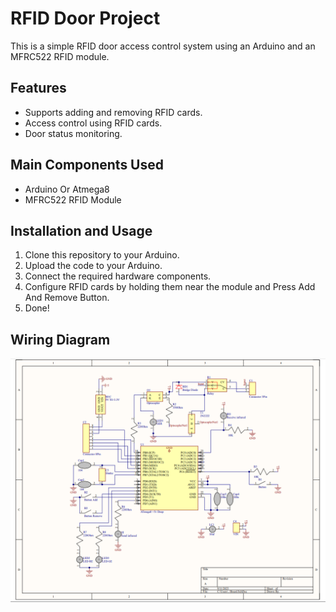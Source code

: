 # RFID Door Project

This is a simple RFID door access control system using an Arduino and an MFRC522 RFID module.

## Features

- Supports adding and removing RFID cards.
- Access control using RFID cards.
- Door status monitoring.

## Main Components Used

- Arduino Or Atmega8
- MFRC522 RFID Module

## Installation and Usage

1. Clone this repository to your Arduino.
2. Upload the code to your Arduino.
3. Connect the required hardware components.
4. Configure RFID cards by holding them near the module and Press Add And Remove Button.
5. Done!

## Wiring Diagram

![Wiring Diagram](https://raw.githubusercontent.com/ali39af/RFID-Door/main/Board/SCH.png)